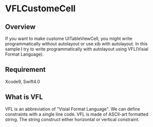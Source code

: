 # VFLCustomeCell

## Overview
If you want to make custome UITableViewCell, you might write programmatically without autolayout or use xib with autolayout.
In this sample I try to write programmatically with autolayout using VFL(Visial Format Language).

## Requirement
Xcode9, Swift4.0

## What is VFL
VFL is an abbreviation of "Visial Format Language".
We can define constraints with a single line code.
VFL is made of ASCII-art formatted string.
The string construct either horizontal or vertical constraint.
